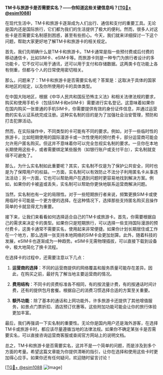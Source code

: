 **TM卡与旅游卡是否需要实名？——你知道这些关键信息吗？[[TG💪+ @esim1088](https://t.me/s/esim1088)]**

在现代生活中，TM卡和旅游卡逐渐成为人们出行、通信和支付的重要工具。无论是国内还是国际旅行，它们都为我们的生活提供了极大的便利。然而，很多人对这些卡是否需要实名制感到困惑，甚至有些担心。今天，我们就来详细探讨一下这个问题，帮助大家更好地了解TM卡和旅游卡的相关规定。

首先，我们先明确什么是TM卡和旅游卡。TM卡通常是指一些预付费或后付费的移动通信卡，比如SIM卡、eSIM卡等。而旅游卡则是一种专门为旅行者设计的多功能卡，它不仅可以用于通讯，还可以用于支付和存储数据。这两类卡在功能上各有侧重，但都与个人的日常使用密切相关。

那么，问题来了：TM卡和旅游卡是否需要实名呢？答案是：这取决于具体的国家和地区的规定，以及你所使用的卡的具体类型。

在中国大陆地区，根据《中华人民共和国反恐怖主义法》和相关法律法规的要求，购买和使用手机卡（包括SIM卡和eSIM卡）需要进行实名登记。这意味着如果你在国内购买一张普通的手机SIM卡，你需要提供有效的身份证件信息，并通过运营商的实名认证系统完成注册。这种实名制的目的是为了加强社会治安管理，预防和打击犯罪活动。

然而，在实际操作中，不同类型的卡可能有不同的要求。例如，对于一些临时性的旅游卡，比如短期使用的国际漫游卡或一次性使用的预付费卡，部分运营商可能会允许用户匿名购买。但这并不意味着你可以完全忽视实名制的要求。一旦你在本地长期使用这些卡，或者需要绑定某些服务（如银行账户或支付平台），实名制就变得不可避免了。

那么，为什么实名制如此重要呢？其实，实名制不仅是为了保护公共安全，同时也是为了保障用户的权益。一方面，实名制可以有效防止不法分子利用匿名卡从事违法活动；另一方面，它也可以帮助用户在遇到问题时更容易地找到解决方案。例如，如果你的卡被盗或丢失，实名制可以帮助你更快地联系运营商解决问题。

当然，实名制也有一定的局限性。对于一些短期旅行者来说，频繁更换SIM卡或使用临时卡可能是一个更方便的选择。在这种情况下，选择那些支持匿名购买且操作简单的卡就显得尤为重要。

接下来，让我们来看看如何选择适合自己的TM卡或旅游卡。首先，你需要根据自己的需求来决定卡的类型。如果你只是短期旅行，可以选择一些支持国际漫游的预付费卡，这类卡通常不需要实名，使用起来非常便捷。如果你计划长期居住或工作在一个地方，那么选择一张支持本地网络的SIM卡会更加划算。此外，随着科技的发展，eSIM卡也逐渐成为一种趋势。eSIM卡无需物理插拔，可以直接下载到设备中，极大地简化了换卡流程。

在选择卡的过程中，还需要注意以下几点：

1. **运营商的选择**：不同的运营商提供的网络覆盖和服务质量可能存在差异。因此，在购买之前，最好先了解当地主要运营商的情况。
   
2. **费用结构**：不同卡的资费标准各不相同，有的按流量计费，有的按通话时间计费，还有的提供包月套餐。根据自己的消费习惯选择合适的方案至关重要。

3. **额外功能**：除了基本的通话和上网功能外，许多旅游卡还提供了其他增值服务，如景点门票折扣、酒店预订优惠等。这些附加功能可能会让你的旅行体验更加丰富。

最后，我们再强调一下实名制的重要性。无论你是国内用户还是海外游客，在选择TM卡或旅游卡时，都应该尽量遵循当地的法律法规。如果你不确定某张卡是否需要实名，可以直接咨询运营商客服或查阅官方网站上的说明文档。

总之，TM卡和旅游卡是否需要实名，这并不是一个简单的问题，而是涉及到多个方面的考量。希望这篇文章能为你提供清晰的指引，让你在选择和使用这些卡时更加得心应手。如果你还有任何疑问，欢迎随时留言讨论！

[[TG💪+ @esim1088](https://t.me/s/esim1088) ![Image](https://i.postimg.cc/4NQfJmqS/Snipaste-2025-05-13-00-14-12.png)]
